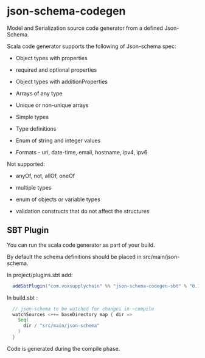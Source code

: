 # json-schema-codegen

Model and Serialization source code generator from a defined Json-Schema.

Scala code generator supports the following of Json-schema spec:

 * Object types with properties

 * required and optional properties

 * Object types with additionProperties

 * Arrays of any type

 * Unique or non-unique arrays

 * Simple types

 * Type definitions

 * Enum of string and integer values

 * Formats - uri, date-time, email, hostname, ipv4, ipv6

Not supported:

 * anyOf, not, allOf, oneOf

 * multiple types

 * enum of objects or variable types

 * validation constructs that do not affect the structures

## SBT Plugin  

You can run the scala code generator as part of your build.

By default the schema definitions should be placed in src/main/json-schema.

In project/plugins.sbt add:

```scala
  addSbtPlugin("com.voxsupplychain" %% "json-schema-codegen-sbt" % "0.1.0")
```

In build.sbt :

```scala
  // json-schema to be watched for changes in ~compile
  watchSources <++= baseDirectory map { dir =>
    Seq(
      dir / "src/main/json-schema"
    )
  }
```

Code is generated during the compile phase. 
